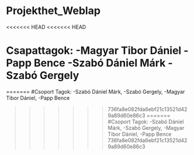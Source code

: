 # Projekthet_Weblap

<<<<<<< HEAD
<<<<<<< HEAD
# Csapattagok: -Magyar Tibor Dániel -Papp Bence -Szabó Dániel Márk -Szabó Gergely
=======
#Csoport Tagok: -Szabó Dániel Márk, -Szabó Gergely, -Magyar Tibor Dániel, -Papp Bence
>>>>>>> 736fa8e082fda6ebf21c13521d429a89d60e86c3
=======
#Csoport Tagok: -Szabó Dániel Márk, -Szabó Gergely, -Magyar Tibor Dániel, -Papp Bence
>>>>>>> 736fa8e082fda6ebf21c13521d429a89d60e86c3
